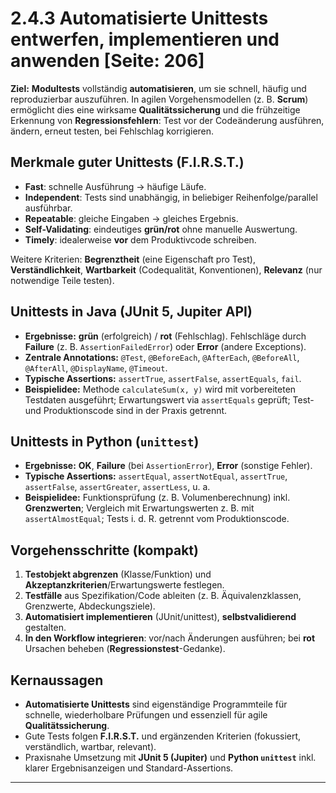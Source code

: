 # 2.4.3 Automatisierte Unittests entwerfen, implementieren und anwenden [Seite: 206]

**Ziel:** **Modultests** vollständig **automatisieren**, um sie schnell, häufig und reproduzierbar auszuführen. In agilen Vorgehensmodellen (z. B. **Scrum**) ermöglicht dies eine wirksame **Qualitätssicherung** und die frühzeitige Erkennung von **Regressionsfehlern**: Test vor der Codeänderung ausführen, ändern, erneut testen, bei Fehlschlag korrigieren. 

## Merkmale guter Unittests (F.I.R.S.T.)

* **Fast**: schnelle Ausführung → häufige Läufe.
* **Independent**: Tests sind unabhängig, in beliebiger Reihenfolge/parallel ausführbar.
* **Repeatable**: gleiche Eingaben → gleiches Ergebnis.
* **Self-Validating**: eindeutiges **grün/rot** ohne manuelle Auswertung.
* **Timely**: idealerweise **vor** dem Produktivcode schreiben.


Weitere Kriterien: **Begrenztheit** (eine Eigenschaft pro Test), **Verständlichkeit**, **Wartbarkeit** (Codequalität, Konventionen), **Relevanz** (nur notwendige Teile testen).

## Unittests in Java (JUnit 5, Jupiter API)

* **Ergebnisse:** **grün** (erfolgreich) / **rot** (Fehlschlag). Fehlschläge durch **Failure** (z. B. `AssertionFailedError`) oder **Error** (andere Exceptions). 
* **Zentrale Annotations:** `@Test`, `@BeforeEach`, `@AfterEach`, `@BeforeAll`, `@AfterAll`, `@DisplayName`, `@Timeout`.
* **Typische Assertions:** `assertTrue`, `assertFalse`, `assertEquals`, `fail`.
* **Beispielidee:** Methode `calculateSum(x, y)` wird mit vorbereiteten Testdaten ausgeführt; Erwartungswert via `assertEquals` geprüft; Test- und Produktionscode sind in der Praxis getrennt.

## Unittests in Python (`unittest`)

* **Ergebnisse:** **OK**, **Failure** (bei `AssertionError`), **Error** (sonstige Fehler).
* **Typische Assertions:** `assertEqual`, `assertNotEqual`, `assertTrue`, `assertFalse`, `assertGreater`, `assertLess`, u. a.
* **Beispielidee:** Funktionsprüfung (z. B. Volumenberechnung) inkl. **Grenzwerten**; Vergleich mit Erwartungswerten z. B. mit `assertAlmostEqual`; Tests i. d. R. getrennt vom Produktionscode. 

## Vorgehensschritte (kompakt)

1. **Testobjekt abgrenzen** (Klasse/Funktion) und **Akzeptanzkriterien**/Erwartungswerte festlegen. 
2. **Testfälle** aus Spezifikation/Code ableiten (z. B. Äquivalenzklassen, Grenzwerte, Abdeckungsziele).
3. **Automatisiert implementieren** (JUnit/unittest), **selbstvalidierend** gestalten.
4. **In den Workflow integrieren**: vor/nach Änderungen ausführen; bei **rot** Ursachen beheben (**Regressionstest**-Gedanke). 

## Kernaussagen

* **Automatisierte Unittests** sind eigenständige Programmteile für schnelle, wiederholbare Prüfungen und essenziell für agile **Qualitätssicherung**. 
* Gute Tests folgen **F.I.R.S.T.** und ergänzenden Kriterien (fokussiert, verständlich, wartbar, relevant). 
* Praxisnahe Umsetzung mit **JUnit 5 (Jupiter)** und **Python `unittest`** inkl. klarer Ergebnisanzeigen und Standard-Assertions.

---
